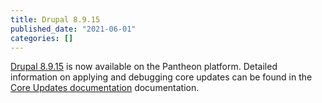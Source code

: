 ```yaml
---
title: Drupal 8.9.15
published_date: "2021-06-01"
categories: []
---
```

[Drupal 8.9.15](https://www.drupal.org/project/drupal/releases/8.9.15) is now available on the Pantheon platform. Detailed information on applying and debugging core updates can be found in the [Core Updates documentation](/core-updates) documentation.
